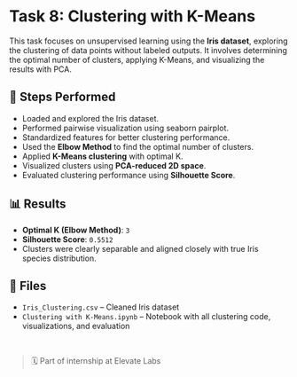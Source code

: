 # Task 8: Clustering with K-Means

This task focuses on unsupervised learning using the **Iris dataset**, exploring the clustering of data points without labeled outputs. It involves determining the optimal number of clusters, applying K-Means, and visualizing the results with PCA.

## 🧠 Steps Performed
- Loaded and explored the Iris dataset.
- Performed pairwise visualization using seaborn pairplot.
- Standardized features for better clustering performance.
- Used the **Elbow Method** to find the optimal number of clusters.
- Applied **K-Means clustering** with optimal K.
- Visualized clusters using **PCA-reduced 2D space**.
- Evaluated clustering performance using **Silhouette Score**.

## 📊 Results
- **Optimal K (Elbow Method)**: `3`
- **Silhouette Score**: `0.5512`
- Clusters were clearly separable and aligned closely with true Iris species distribution.

## 📁 Files
- `Iris_Clustering.csv` – Cleaned Iris dataset  
- `Clustering with K-Means.ipynb` – Notebook with all clustering code, visualizations, and evaluation

<br>

> 🗓️ Part of internship at Elevate Labs
